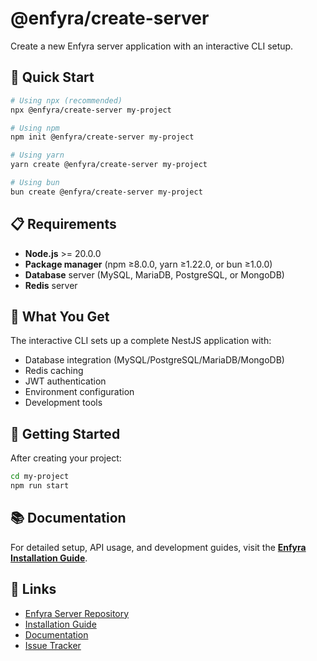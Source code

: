 # @enfyra/create-server

Create a new Enfyra server application with an interactive CLI setup.

## 🚀 Quick Start

```bash
# Using npx (recommended)
npx @enfyra/create-server my-project

# Using npm
npm init @enfyra/create-server my-project

# Using yarn
yarn create @enfyra/create-server my-project

# Using bun
bun create @enfyra/create-server my-project
```

## 📋 Requirements

- **Node.js** >= 20.0.0
- **Package manager** (npm ≥8.0.0, yarn ≥1.22.0, or bun ≥1.0.0)
- **Database** server (MySQL, MariaDB, PostgreSQL, or MongoDB)
- **Redis** server

## 🎯 What You Get

The interactive CLI sets up a complete NestJS application with:

- Database integration (MySQL/PostgreSQL/MariaDB/MongoDB)
- Redis caching
- JWT authentication
- Environment configuration
- Development tools

## 📝 Getting Started

After creating your project:

```bash
cd my-project
npm run start
```

## 📚 Documentation

For detailed setup, API usage, and development guides, visit the **[Enfyra Installation Guide](https://github.com/enfyra/documents/blob/main/getting-started/installation.md)**.

## 🔗 Links

- [Enfyra Server Repository](https://github.com/enfyra/server)
- [Installation Guide](https://github.com/enfyra/documents/blob/main/getting-started/installation.md)
- [Documentation](https://github.com/enfyra/documents)
- [Issue Tracker](https://github.com/enfyra/create-enfyra-server/issues)
